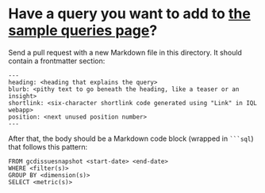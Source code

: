 # Have a query you want to add to [the sample queries page](https://www.gcdata.org/imhotep-samples)?

Send a pull request with a new Markdown file in this directory. It should contain a frontmatter section:
```
---
heading: <heading that explains the query>
blurb: <pithy text to go beneath the heading, like a teaser or an insight>
shortlink: <six-character shortlink code generated using "Link" in IQL webapp>
position: <next unused position number>
---
```

After that, the body should be a Markdown code block (wrapped in <code>```sql</code>) that follows this pattern: 
```
FROM gcdissuesnapshot <start-date> <end-date>
WHERE <filter(s)>
GROUP BY <dimension(s)>
SELECT <metric(s)>
```
